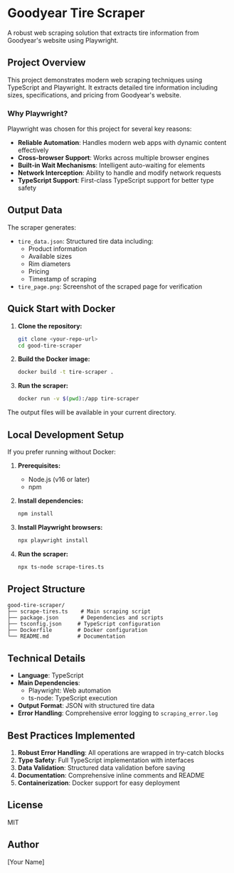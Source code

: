 # Goodyear Tire Scraper

A robust web scraping solution that extracts tire information from Goodyear's website using Playwright.

## Project Overview

This project demonstrates modern web scraping techniques using TypeScript and Playwright. It extracts detailed tire information including sizes, specifications, and pricing from Goodyear's website.

### Why Playwright?

Playwright was chosen for this project for several key reasons:
- **Reliable Automation**: Handles modern web apps with dynamic content effectively
- **Cross-browser Support**: Works across multiple browser engines
- **Built-in Wait Mechanisms**: Intelligent auto-waiting for elements
- **Network Interception**: Ability to handle and modify network requests
- **TypeScript Support**: First-class TypeScript support for better type safety

## Output Data

The scraper generates:
- `tire_data.json`: Structured tire data including:
  - Product information
  - Available sizes
  - Rim diameters
  - Pricing
  - Timestamp of scraping
- `tire_page.png`: Screenshot of the scraped page for verification

## Quick Start with Docker

1. **Clone the repository:**
   ```bash
   git clone <your-repo-url>
   cd good-tire-scraper
   ```

2. **Build the Docker image:**
   ```bash
   docker build -t tire-scraper .
   ```

3. **Run the scraper:**
   ```bash
   docker run -v $(pwd):/app tire-scraper
   ```

The output files will be available in your current directory.

## Local Development Setup

If you prefer running without Docker:

1. **Prerequisites:**
   - Node.js (v16 or later)
   - npm

2. **Install dependencies:**
   ```bash
   npm install
   ```

3. **Install Playwright browsers:**
   ```bash
   npx playwright install
   ```

4. **Run the scraper:**
   ```bash
   npx ts-node scrape-tires.ts
   ```

## Project Structure

```
good-tire-scraper/
├── scrape-tires.ts    # Main scraping script
├── package.json       # Dependencies and scripts
├── tsconfig.json     # TypeScript configuration
├── Dockerfile        # Docker configuration
└── README.md         # Documentation
```

## Technical Details

- **Language**: TypeScript
- **Main Dependencies**:
  - Playwright: Web automation
  - ts-node: TypeScript execution
- **Output Format**: JSON with structured tire data
- **Error Handling**: Comprehensive error logging to `scraping_error.log`

## Best Practices Implemented

1. **Robust Error Handling**: All operations are wrapped in try-catch blocks
2. **Type Safety**: Full TypeScript implementation with interfaces
3. **Data Validation**: Structured data validation before saving
4. **Documentation**: Comprehensive inline comments and README
5. **Containerization**: Docker support for easy deployment

## License

MIT

## Author

[Your Name]
